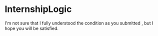 # InternshipLogic
I'm not sure that I fully understood the condition as you submitted , but I hope you will be satisfied.
